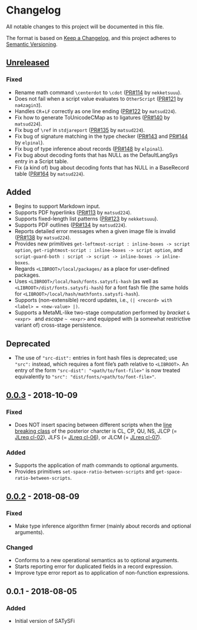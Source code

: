 # Changelog

All notable changes to this project will be documented in this file.

The format is based on [Keep a Changelog](http://keepachangelog.com/en/1.0.0/), and this project adheres to [Semantic Versioning](http://semver.org/spec/v2.0.0.html).

## [Unreleased]
### Fixed
- Rename math command `\centerdot` to `\cdot` ([PR\#114](https://github.com/gfngfn/SATySFi/pull/114) by `nekketsuuu`).
- Does not fail when a script value evaluates to `OtherScript` ([PR\#121](https://github.com/gfngfn/SATySFi/pull/121) by `na4zagin3`).
- Handles `CR`+`LF` correctly as one line ending ([PR\#122](https://github.com/gfngfn/SATySFi/pull/122) by `matsud224`).
- Fix how to generate ToUnicodeCMap as to ligatures ([PR\#140](https://github.com/gfngfn/SATySFi/pull/140) by `matsud224`).
- Fix bug of `\ref` in `stdjareport` ([PR\#135](https://github.com/gfngfn/SATySFi/pull/135) by `matsud224`).
- Fix bug of signature matching in the type checker ([PR\#143](https://github.com/gfngfn/SATySFi/pull/143) and [PR\#144](https://github.com/gfngfn/SATySFi/pull/144) by `elpinal`).
- Fix bug of type inference about records ([PR\#148](https://github.com/gfngfn/SATySFi/pull/148) by `elpinal`).
- Fix bug about decoding fonts that has NULL as the DefaultLangSys entry in a Script table.
- Fix (a kind of) bug about decoding fonts that has NULL in a BaseRecord table ([PR\#164](https://github.com/gfngfn/SATySFi/pull/164) by `matsud224`).

## Added
- Begins to support Markdown input.
- Supports PDF hyperlinks ([PR\#113](https://github.com/gfngfn/SATySFi/pull/113) by `matsud224`).
- Supports fixed-length list patterns ([PR\#123](https://github.com/gfngfn/SATySFi/pull/123) by `nekketsuuu`).
- Supports PDF outlines ([PR\#134](https://github.com/gfngfn/SATySFi/pull/134) by `matsud224`).
- Reports detailed error messages when a given image file is invalid ([PR\#138](https://github.com/gfngfn/SATySFi/pull/138) by `matsud224`).
- Provides new primitives `get-leftmost-script : inline-boxes -> script option`, `get-rightmost-script : inline-boxes -> script option`, and `script-guard-both : script -> script -> inline-boxes -> inline-boxes`.
- Regards `<LIBROOT>/local/packages/` as a place for user-defined packages.
- Uses `<LIBROOT>/local/hash/fonts.satysfi-hash` (as well as `<LIBROOT>/dist/fonts.satysfi-hash`) for a font fash file (the same holds for `<LIBROOT>/local/hash/mathfonts.satysfi-hash`).
- Supports (non-extensible) record updates, i.e., `(| <record> with <label> = <new-value> |)`.
- Supports a MetaML-like two-stage computation performed by *bracket* `& <expr> ` and *escape* `~ <expr>` and equipped with (a somewhat restrictive variant of) cross-stage persistence.

## Deprecated

- The use of `"src-dist":` entries in font hash files is deprecated; use `"src":` instead, which requires a font file’s path relative to `<LIBROOT>`. An entry of the form `"src-dist": "<path/to/font-file>"` is now treated equivalently to `"src": "dist/fonts/<path/to/font-file>"`.

## [0.0.3] - 2018-10-09
### Fixed
- Does NOT insert spacing between different scripts when the [line breaking class](http://unicode.org/reports/tr14/) of the posterior charcter is CL, CP, QU, NS, JLCP (= [JLreq cl-02](https://www.w3.org/TR/jlreq/ja/#cl-02)), JLFS (= [JLreq cl-06](https://www.w3.org/TR/jlreq/ja/#cl-06)), or JLCM (= [JLreq cl-07](https://www.w3.org/TR/jlreq/ja/#cl-07)).

### Added
- Supports the application of math commands to optional arguments.
- Provides primitives `set-space-ratio-between-scripts` and `get-space-ratio-between-scripts`.

## [0.0.2] - 2018-08-09
### Fixed
- Make type inference algorithm firmer (mainly about records and optional arguments).

### Changed
- Conforms to a new operational semantics as to optional arguments.
- Starts reporting error for duplicated fields in a record expression.
- Improve type error report as to application of non-function expressions.

## 0.0.1 - 2018-08-05
### Added
- Initial version of SATySFi


  [Unreleased]: https://github.com/gfngfn/SATySFi/compare/v0.0.3...HEAD
  [0.0.3]: https://github.com/gfngfn/SATySFi/compare/v0.0.2...v0.0.3
  [0.0.2]: https://github.com/gfngfn/SATySFi/compare/v0.0.1...v0.0.2
